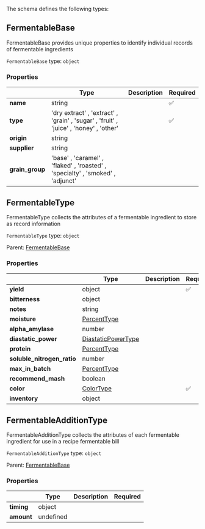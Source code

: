 The schema defines the following types:

## FermentableBase

FermentableBase provides unique properties to identify individual records of fermentable ingredients

`FermentableBase` type: `object`

### Properties

|                 | Type                                                                                  | Description | Required           |
| --------------- | ------------------------------------------------------------------------------------- | ----------- | ------------------ |
| **name**        | string                                                                                |             | :white_check_mark: |
| **type**        | 'dry extract' , 'extract' , 'grain' , 'sugar' , 'fruit' , 'juice' , 'honey' , 'other' |             | :white_check_mark: |
| **origin**      | string                                                                                |             |                    |
| **supplier**    | string                                                                                |             |                    |
| **grain_group** | 'base' , 'caramel' , 'flaked' , 'roasted' , 'specialty' , 'smoked' , 'adjunct'        |             |                    |

## FermentableType

FermentableType collects the attributes of a fermentable ingredient to store as record information

`FermentableType` type: `object`

Parent: [FermentableBase](#fermentablebase)

### Properties

|                            | Type                                                               | Description | Required           |
| -------------------------- | ------------------------------------------------------------------ | ----------- | ------------------ |
| **yield**                  | object                                                             |             | :white_check_mark: |
| **bitterness**             | object                                                             |             |                    |
| **notes**                  | string                                                             |             |                    |
| **moisture**               | [PercentType](measureable_units.json.md#percenttype)               |             |                    |
| **alpha_amylase**          | number                                                             |             |                    |
| **diastatic_power**        | [DiastaticPowerType](measureable_units.json.md#diastaticpowertype) |             |                    |
| **protein**                | [PercentType](measureable_units.json.md#percenttype)               |             |                    |
| **soluble_nitrogen_ratio** | number                                                             |             |                    |
| **max_in_batch**           | [PercentType](measureable_units.json.md#percenttype)               |             |                    |
| **recommend_mash**         | boolean                                                            |             |                    |
| **color**                  | [ColorType](measureable_units.json.md#colortype)                   |             | :white_check_mark: |
| **inventory**              | object                                                             |             |                    |

## FermentableAdditionType

FermentableAdditionType collects the attributes of each fermentable ingredient for use in a recipe fermentable bill

`FermentableAdditionType` type: `object`

Parent: [FermentableBase](#fermentablebase)

### Properties

|            | Type      | Description | Required |
| ---------- | --------- | ----------- | -------- |
| **timing** | object    |             |          |
| **amount** | undefined |             |          |
